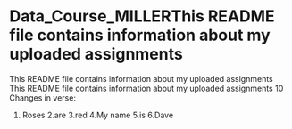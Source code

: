 # Data_Course_MILLERThis README file contains information about my uploaded assignments
This README file contains information about my uploaded assignments
This README file contains information about my uploaded assignments
10 Changes in verse:
1. Roses
2.are
3.red
4.My
name
5.is
6.Dave

